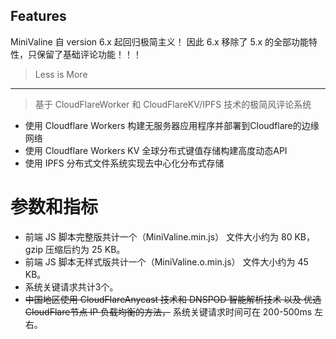 ## Features

MiniValine 自 version 6.x 起回归极简主义！ 因此 6.x 移除了 5.x 的全部功能特性，只保留了基础评论功能！！！

> Less is More
------------------------------

> 基于 CloudFlareWorker 和 CloudFlareKV/IPFS 技术的极简风评论系统

* 使用 Cloudflare Workers 构建无服务器应用程序并部署到Cloudflare的边缘网络
* 使用 Cloudflare Workers KV 全球分布式键值存储构建高度动态API
* 使用 IPFS 分布式文件系统实现去中心化分布式存储

# 参数和指标

- 前端 JS 脚本完整版共计一个（MiniValine.min.js） 文件大小约为 80 KB，gzip 压缩后约为 25 KB。
- 前端 JS 脚本无样式版共计一个（MiniValine.o.min.js） 文件大小约为 45 KB。
- 系统关键请求共计3个。
- ~~中国地区使用 CloudFlareAnycast 技术和 DNSPOD 智能解析技术 以及 优选 CloudFlare节点 IP 负载均衡的方法，~~ 系统关键请求时间可在 200-500ms 左右。
